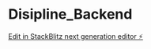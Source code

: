 # Disipline_Backend

[Edit in StackBlitz next generation editor ⚡️](https://stackblitz.com/~/github.com/IAmShivay/Disipline_Backend)